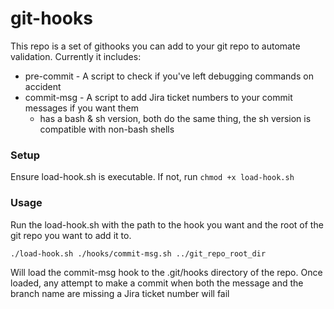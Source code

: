 # git-hooks
This repo is a set of githooks you can add to your git repo to automate validation.
Currently it includes:
* pre-commit - A script to check if you've left debugging commands on accident
* commit-msg - A script to add Jira ticket numbers to your commit messages if you want them
    * has a bash & sh version, both do the same thing, the sh version is compatible with non-bash shells

### Setup
Ensure load-hook.sh is executable. If not, run `chmod +x load-hook.sh`

### Usage
Run the load-hook.sh with the path to the hook you want and the root of the git repo you want to add it to.
```
./load-hook.sh ./hooks/commit-msg.sh ../git_repo_root_dir
```
Will load the commit-msg hook to the .git/hooks directory of the repo. Once loaded, any attempt to make a commit when both the message and the branch name are missing 
a Jira ticket number will fail
